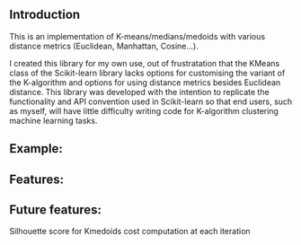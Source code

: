 ## Introduction
This is an implementation of K-means/medians/medoids with various distance metrics (Euclidean, Manhattan, Cosine...).

I created this library for my own use, out of frustratation that the KMeans class of the Scikit-learn library lacks options for customising the variant of the K-algorithm and options for using distance metrics besides Euclidean distance. 
This library was developed with the intention to replicate the functionality and API convention used in Scikit-learn so that end users, such as myself, will have little difficulty writing code for K-algorithm clustering machine learning tasks.

## Example:


## Features:


## Future features:
Silhouette score for Kmedoids cost computation at each iteration
